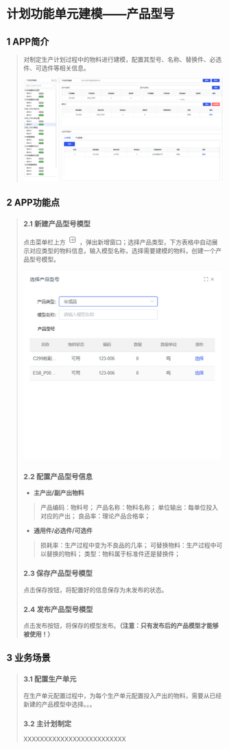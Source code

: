 # 计划功能单元建模——产品型号

## 1 APP简介
>
>对制定生产计划过程中的物料进行建模，配置其型号、名称、替换件、必选件、可选件等相关信息。
>
><img src="media/首页.png" style="zoom:60%">

## 2 APP功能点

> ### 2.1 新建产品型号模型
>
>点击菜单栏上方 <img src="media/添加.png" style="zoom:100%;" /> ，弹出新增窗口；选择产品类型，下方表格中自动展示对应类型的物料信息，输入模型名称，选择需要建模的物料，创建一个产品型号模型。
>
><img src="media/计划_新增产品型号模型.png" style="zoom:80%">
>
> ### 2.2 配置产品型号信息
>
> - **主产出/副产出物料**
>> 产品编码：物料号；
>> 产品名称：物料名称；
>> 单位输出：每单位投入对应的产出；
>> 良品率：理论产品合格率；
> - **通用件/必选件/可选件**
>> 损耗率：生产过程中变为不良品的几率；
>> 可替换物料：生产过程中可以替换的物料；
>> 类型：物料属于标准件还是替换件；
>
> ### 2.3 保存产品型号模型
>
> 点击保存按钮，将配置好的信息保存为未发布的状态。
>
> ### 2.4 发布产品型号模型
>
> 点击发布按钮，将保存的模型发布。**（注意：只有发布后的产品模型才能够被使用！）**

## 3 业务场景

> ### 3.1 配置生产单元
>
> 在生产单元配置过程中，为每个生产单元配置投入产出的物料，需要从已经新建的产品模型中选择。。。
>
> ### 3.2 主计划制定
>
> XXXXXXXXXXXXXXXXXXXXXXXXX